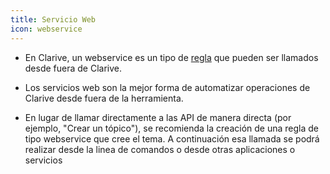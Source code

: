 ```yaml
---
title: Servicio Web
icon: webservice
---
```


* En Clarive, un webservice es un tipo de [regla](es/Conceptos/rule) que pueden ser llamados desde fuera de Clarive.

* Los servicios web son la mejor forma de automatizar operaciones de Clarive desde fuera de la herramienta.

* En lugar de llamar directamente a las API de manera directa (por ejemplo, "Crear un tópico"), se recomienda la creación de una regla de tipo webservice que cree el tema. A continuación esa llamada se podrá realizar desde la linea de comandos o desde otras aplicaciones o servicios